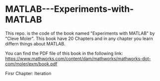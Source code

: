 # MATLAB---Experiments-with-MATLAB

This repo. is the code of the book named "Experiments with MATLAB" by "Cleve Moler". This book have 20 Chapters and in any chapter you learn differn things about MATLAB.

You can find the PDF file of this book in the following link:
https://www.mathworks.com/content/dam/mathworks/mathworks-dot-com/moler/exm/book.pdf


Firsr Chapter: Iteration
